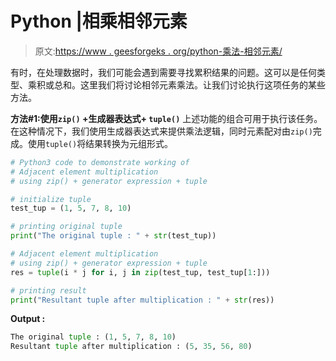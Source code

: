 # Python |相乘相邻元素

> 原文:[https://www . geesforgeks . org/python-乘法-相邻元素/](https://www.geeksforgeeks.org/python-multiply-adjacent-elements/)

有时，在处理数据时，我们可能会遇到需要寻找累积结果的问题。这可以是任何类型、乘积或总和。这里我们将讨论相邻元素乘法。让我们讨论执行这项任务的某些方法。

**方法#1:使用`zip()` +生成器表达式+ `tuple()`**
上述功能的组合可用于执行该任务。在这种情况下，我们使用生成器表达式来提供乘法逻辑，同时元素配对由`zip()`完成。使用`tuple()`将结果转换为元组形式。

```py
# Python3 code to demonstrate working of
# Adjacent element multiplication
# using zip() + generator expression + tuple

# initialize tuple
test_tup = (1, 5, 7, 8, 10)

# printing original tuple
print("The original tuple : " + str(test_tup))

# Adjacent element multiplication
# using zip() + generator expression + tuple
res = tuple(i * j for i, j in zip(test_tup, test_tup[1:]))

# printing result
print("Resultant tuple after multiplication : " + str(res))
```

**Output :**

```py
The original tuple : (1, 5, 7, 8, 10)
Resultant tuple after multiplication : (5, 35, 56, 80)

```